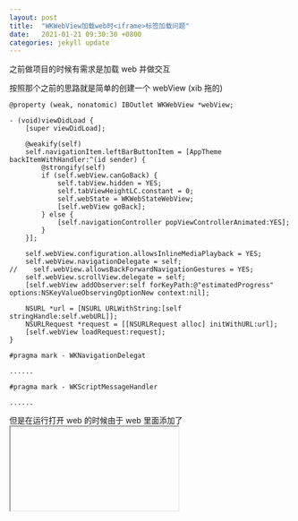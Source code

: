 ```yaml
---
layout: post
title:  "WKWebView加载web时<iframe>标签加载问题"
date:   2021-01-21 09:30:30 +0800
categories: jekyll update
---
```

之前做项目的时候有需求是加载 web 并做交互

按照那个之前的思路就是简单的创建一个 webView (xib 拖的)
```
@property (weak, nonatomic) IBOutlet WKWebView *webView;

- (void)viewDidLoad {
    [super viewDidLoad];
    
    @weakify(self)
    self.navigationItem.leftBarButtonItem = [AppTheme backItemWithHandler:^(id sender) {
        @strongify(self)
        if (self.webView.canGoBack) {
            self.tabView.hidden = YES;
            self.tabViewHeightLC.constant = 0;
            self.webState = WKWebStateWebView;
            [self.webView goBack];
        } else {
            [self.navigationController popViewControllerAnimated:YES];
        }
    }];
    
    self.webView.configuration.allowsInlineMediaPlayback = YES;
    self.webView.navigationDelegate = self;
//    self.webView.allowsBackForwardNavigationGestures = YES;
    self.webView.scrollView.delegate = self;
    [self.webView addObserver:self forKeyPath:@"estimatedProgress" options:NSKeyValueObservingOptionNew context:nil];
    
    NSURL *url = [NSURL URLWithString:[self stringHandle:self.webURL]];
    NSURLRequest *request = [[NSURLRequest alloc] initWithURL:url];
    [self.webView loadRequest:request];
}

#pragma mark - WKNavigationDelegat

......

#pragma mark - WKScriptMessageHandler

......

```

但是在运行打开 web 的时候由于 web 里面添加了 <iframe> 标签进行部分模块资源的二次加载，造成 webView 的 reload 十分影响用户体验

为此在经过思考和询问前端的同学以后，决定通过 JS 注入的方式让移除/禁用掉 <iframe> 标签来预防此事

```
// 可以加个判断在主 web URL 加载完成后进行注入， <iframe> 标签是在当前 web 加载完成后立即加载
- (void)webView:(WKWebView *)webView decidePolicyForNavigationAction:(WKNavigationAction *)navigationAction decisionHandler:(void (^)(WKNavigationActionPolicy))decisionHandler {
    [self.webView evaluateJavaScript:@"document.querySelectorAll('iframe').forEach(function (item) { item.remove() })" completionHandler:nil];
}
```

运行之后发现效果非常不错！

但是！

如果有同学之前查过相关问题的话会发现另一个问题：

好多视频播放的网站他的视频播放地址是放在 <iframe> 标签里的！

这就很头疼了……

但是在我查 <iframe> 标签问题的一个偶然的机会下发现了这么一个东西：

** WKNavigationAction **

恰好就在 - (void)webView:(WKWebView *)webView decidePolicyForNavigationAction:(WKNavigationAction *)navigationAction decisionHandler:(void (^)(WKNavigationActionPolicy))decisionHandler; 中有 WKNavigationAction，经过阅读后了解到：
> 这个方法的参数WKNavigationAction中有两个属性: sourceFrame和targetFrame, 分别代表这个action的出处和目标。类型是WKFrameInfo。WKFrameInfo有 一个mainFrame的属性，正是这个属性标记着这个frame是在主frame里还是新开一个frame。如果targetFrame的mainFrame属性为NO，表明这个WKNavigationAction将会新开一个页面。

好的！皮卡丘，就决定是你了！

通过对 sourceFrame.mainFrame 和 targetFrame.mainFrame 进行打印后发现正常的打开/跳转 web 页面出现的是 YES & NO 或 NO & YES 这种形式，而<iframe> 标签内链接返回的是 NO & NO 这种形式，因此改为：

```
// 可以加个判断在主 web URL 加载完成后进行注入， <iframe> 标签是在当前 web 加载完成后立即加载
- (void)webView:(WKWebView *)webView decidePolicyForNavigationAction:(WKNavigationAction *)navigationAction decisionHandler:(void (^)(WKNavigationActionPolicy))decisionHandler {
    BOOL sourceIsMain = navigationAction.sourceFrame.mainFrame;
    BOOL targetIsMain = navigationAction.targetFrame.mainFrame;
    if !sourceIsMain && !targetIsMain {
        // 不允许跳转
        NSLog(@"不允许跳转");
        decisionHandler(WKNavigationActionPolicyCancel);
    } else {
        // 允许跳转
        NSLog(@"允许跳转");
        decisionHandler(WKNavigationActionPolicyAllow);
    }
}
```

再次运行：完美拦截 <iframe> 标签加载造成的多余跳转，且 <iframe> 标签内视频正常播放！

至此，有关 <iframe> 标签加载造成的问题就圆满解决了！

（题外话：在 web 浏览器上点击链接后是新开个标签打开页面还是在当前页面加载是通过是否有 js 的 window.open 来决定的，担心 <iframe> 标签与此同理或近似，但实际测试时发现我们项目新链接的打开时走不走 window.open 的都有切都能正常跳转，因此推测 <iframe> 标签应该与此不同，故可放心使用）

此外，经过近几次项目使用后发现，WKWebView 比 UIWebView 是真的香，但是好多东西一轻量化以后就不好找了，或者说不读官方文档不懂得就多了，与君共勉

